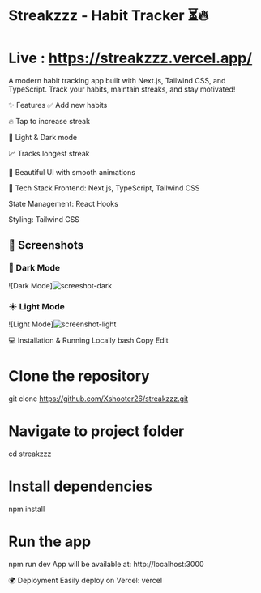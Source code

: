 # Streakzzz - Habit Tracker ⏳🔥
# Live : https://streakzzz.vercel.app/

A modern habit tracking app built with Next.js, Tailwind CSS, and TypeScript. Track your habits, maintain streaks, and stay motivated!


✨ Features
✅ Add new habits

🔥 Tap to increase streak

🌙 Light & Dark mode

📈 Tracks longest streak

🎨 Beautiful UI with smooth animations

🚀 Tech Stack
Frontend: Next.js, TypeScript, Tailwind CSS

State Management: React Hooks

Styling: Tailwind CSS

## 📸 Screenshots  
### 🌙 Dark Mode  
![Dark Mode]![screeshot-dark](https://github.com/user-attachments/assets/04017b88-9e58-47f8-9445-abf41d834149)


### ☀️ Light Mode  
![Light Mode]![screenshot-light](https://github.com/user-attachments/assets/8d8c7b60-c5f8-45e1-b98a-7c217052d88b)
 

💻 Installation & Running Locally
bash
Copy
Edit
# Clone the repository
git clone https://github.com/Xshooter26/streakzzz.git

# Navigate to project folder
cd streakzzz

# Install dependencies
npm install

# Run the app
npm run dev
App will be available at: http://localhost:3000

🌍 Deployment
Easily deploy on Vercel:
vercel
